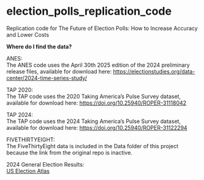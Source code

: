 # election_polls_replication_code
Replication code for The Future of Election Polls: How to Increase Accuracy and Lower Costs

**Where do I find the data?**

ANES: <br>
The ANES code uses the April 30th 2025 edition of the 2024 preliminary release files, available for download here: https://electionstudies.org/data-center/2024-time-series-study/

TAP 2020: <br>
The TAP code uses the 2020 Taking America’s Pulse Survey dataset, available for download here: 
https://doi.org/10.25940/ROPER-31118042 

TAP 2024: <br> 
The TAP code uses the 2024 Taking America’s Pulse Survey dataset, available for download here: 
https://doi.org/10.25940/ROPER-31122294 

FIVETHIRTYEIGHT: <br> 
The FiveThirtyEight data is included in the Data folder of this project because the link from the original repo is inactive. 

2024 General Election Results: <br> 
[US Election Atlas](https://uselectionatlas.org/RESULTS/index.html)
